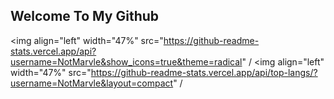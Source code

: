## Welcome To My Github
<img align="left" width="47%" src="https://github-readme-stats.vercel.app/api?username=NotMarvle&show_icons=true&theme=radical" /
<img align="left" width="47%" src="https://github-readme-stats.vercel.app/api/top-langs/?username=NotMarvle&layout=compact" / 
